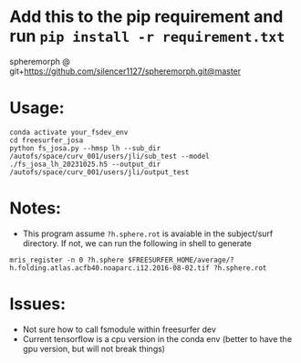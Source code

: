 # Add this to the pip requirement and run `pip install -r requirement.txt`
spheremorph @ git+https://github.com/silencer1127/spheremorph.git@master

# Usage:
```
conda activate your_fsdev_env
cd freesurfer_josa
python fs_josa.py --hmsp lh --sub_dir /autofs/space/curv_001/users/jli/sub_test --model ./fs_josa_lh_20231025.h5 --output_dir /autofs/space/curv_001/users/jli/output_test
```

# Notes:
- This program assume `?h.sphere.rot` is avaiable in the subject/surf directory. If not, we can run the following in shell to generate
```
mris_register -n 0 ?h.sphere $FREESURFER_HOME/average/?h.folding.atlas.acfb40.noaparc.i12.2016-08-02.tif ?h.sphere.rot
```

# Issues:
- Not sure how to call fsmodule within freesurfer dev
- Current tensorflow is a cpu version in the conda env (better to have the gpu version, but will not break things)
